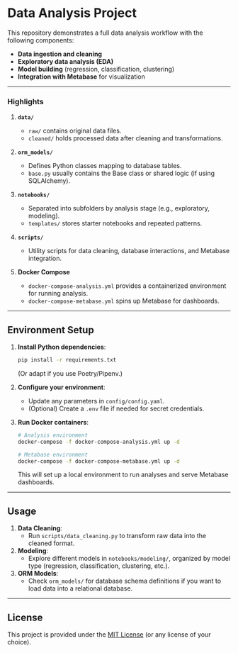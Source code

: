 # Data Analysis Project

This repository demonstrates a full data analysis workflow with the following components:
- **Data ingestion and cleaning**
- **Exploratory data analysis (EDA)**
- **Model building** (regression, classification, clustering)
- **Integration with Metabase** for visualization

---


### Highlights

1. **`data/`**  
   - `raw/` contains original data files.  
   - `cleaned/` holds processed data after cleaning and transformations.

2. **`orm_models/`**  
   - Defines Python classes mapping to database tables.  
   - `base.py` usually contains the Base class or shared logic (if using SQLAlchemy).

3. **`notebooks/`**  
   - Separated into subfolders by analysis stage (e.g., exploratory, modeling).  
   - `templates/` stores starter notebooks and repeated patterns.

4. **`scripts/`**  
   - Utility scripts for data cleaning, database interactions, and Metabase integration.

5. **Docker Compose**  
   - `docker-compose-analysis.yml` provides a containerized environment for running analysis.  
   - `docker-compose-metabase.yml` spins up Metabase for dashboards.

---

## Environment Setup

1. **Install Python dependencies**:
    ```bash
    pip install -r requirements.txt
    ```
   (Or adapt if you use Poetry/Pipenv.)

2. **Configure your environment**:
    - Update any parameters in `config/config.yaml`.
    - (Optional) Create a `.env` file if needed for secret credentials.

3. **Run Docker containers**:
    ```bash
    # Analysis environment
    docker-compose -f docker-compose-analysis.yml up -d
    
    # Metabase environment
    docker-compose -f docker-compose-metabase.yml up -d
    ```
   This will set up a local environment to run analyses and serve Metabase dashboards.

---

## Usage

1. **Data Cleaning**:  
   - Run `scripts/data_cleaning.py` to transform raw data into the cleaned format.
3. **Modeling**:  
   - Explore different models in `notebooks/modeling/`, organized by model type (regression, classification, clustering, etc.).
4. **ORM Models**:  
   - Check `orm_models/` for database schema definitions if you want to load data into a relational database.

---

## License

This project is provided under the [MIT License](LICENSE) (or any license of your choice).  